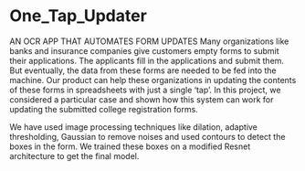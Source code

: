 # One_Tap_Updater
AN OCR APP THAT AUTOMATES FORM UPDATES
Many organizations like banks and insurance companies give customers empty forms to submit their applications. The applicants fill in the applications and submit them. But eventually, the data from these forms are needed to be fed into the machine. Our product can help these organizations in updating the contents of these forms in spreadsheets with just a single ‘tap’. In this project, we considered a particular case and shown how this system can work for updating the submitted college registration forms. 

We have used image processing techniques like dilation, adaptive thresholding, Gaussian to remove noises and used contours to detect the boxes in the form. We trained these boxes on a modified Resnet architecture to get the final model.
